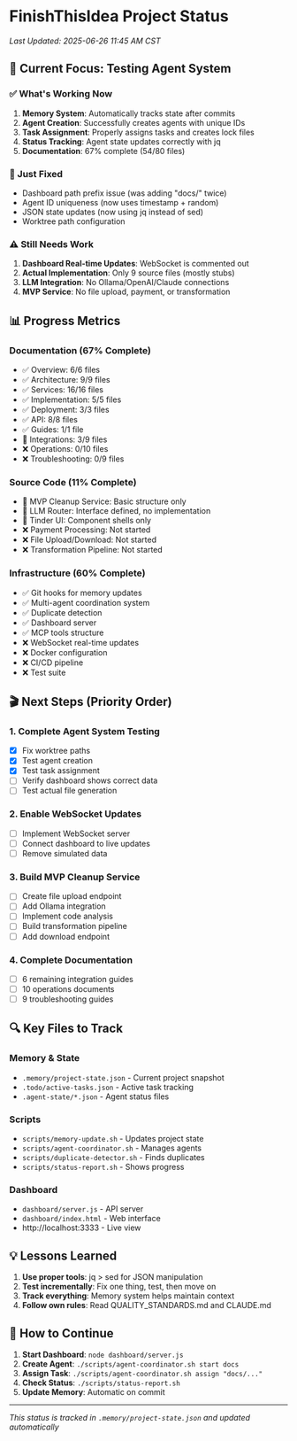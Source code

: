 # FinishThisIdea Project Status

*Last Updated: 2025-06-26 11:45 AM CST*

## 🎯 Current Focus: Testing Agent System

### ✅ What's Working Now
1. **Memory System**: Automatically tracks state after commits
2. **Agent Creation**: Successfully creates agents with unique IDs
3. **Task Assignment**: Properly assigns tasks and creates lock files
4. **Status Tracking**: Agent state updates correctly with jq
5. **Documentation**: 67% complete (54/80 files)

### 🔧 Just Fixed
- Dashboard path prefix issue (was adding "docs/" twice)
- Agent ID uniqueness (now uses timestamp + random)
- JSON state updates (now using jq instead of sed)
- Worktree path configuration

### ⚠️ Still Needs Work
1. **Dashboard Real-time Updates**: WebSocket is commented out
2. **Actual Implementation**: Only 9 source files (mostly stubs)
3. **LLM Integration**: No Ollama/OpenAI/Claude connections
4. **MVP Service**: No file upload, payment, or transformation

## 📊 Progress Metrics

### Documentation (67% Complete)
- ✅ Overview: 6/6 files
- ✅ Architecture: 9/9 files  
- ✅ Services: 16/16 files
- ✅ Implementation: 5/5 files
- ✅ Deployment: 3/3 files
- ✅ API: 8/8 files
- ✅ Guides: 1/1 file
- 🚧 Integrations: 3/9 files
- ❌ Operations: 0/10 files
- ❌ Troubleshooting: 0/9 files

### Source Code (11% Complete)
- 🚧 MVP Cleanup Service: Basic structure only
- 🚧 LLM Router: Interface defined, no implementation
- 🚧 Tinder UI: Component shells only
- ❌ Payment Processing: Not started
- ❌ File Upload/Download: Not started
- ❌ Transformation Pipeline: Not started

### Infrastructure (60% Complete)
- ✅ Git hooks for memory updates
- ✅ Multi-agent coordination system
- ✅ Duplicate detection
- ✅ Dashboard server
- ✅ MCP tools structure
- ❌ WebSocket real-time updates
- ❌ Docker configuration
- ❌ CI/CD pipeline
- ❌ Test suite

## 🎬 Next Steps (Priority Order)

### 1. Complete Agent System Testing
- [x] Fix worktree paths
- [x] Test agent creation
- [x] Test task assignment
- [ ] Verify dashboard shows correct data
- [ ] Test actual file generation

### 2. Enable WebSocket Updates
- [ ] Implement WebSocket server
- [ ] Connect dashboard to live updates
- [ ] Remove simulated data

### 3. Build MVP Cleanup Service
- [ ] Create file upload endpoint
- [ ] Add Ollama integration
- [ ] Implement code analysis
- [ ] Build transformation pipeline
- [ ] Add download endpoint

### 4. Complete Documentation
- [ ] 6 remaining integration guides
- [ ] 10 operations documents
- [ ] 9 troubleshooting guides

## 🔍 Key Files to Track

### Memory & State
- `.memory/project-state.json` - Current project snapshot
- `.todo/active-tasks.json` - Active task tracking
- `.agent-state/*.json` - Agent status files

### Scripts
- `scripts/memory-update.sh` - Updates project state
- `scripts/agent-coordinator.sh` - Manages agents
- `scripts/duplicate-detector.sh` - Finds duplicates
- `scripts/status-report.sh` - Shows progress

### Dashboard
- `dashboard/server.js` - API server
- `dashboard/index.html` - Web interface
- http://localhost:3333 - Live view

## 💡 Lessons Learned

1. **Use proper tools**: jq > sed for JSON manipulation
2. **Test incrementally**: Fix one thing, test, then move on
3. **Track everything**: Memory system helps maintain context
4. **Follow own rules**: Read QUALITY_STANDARDS.md and CLAUDE.md

## 🚀 How to Continue

1. **Start Dashboard**: `node dashboard/server.js`
2. **Create Agent**: `./scripts/agent-coordinator.sh start docs`
3. **Assign Task**: `./scripts/agent-coordinator.sh assign "docs/..."`
4. **Check Status**: `./scripts/status-report.sh`
5. **Update Memory**: Automatic on commit

---

*This status is tracked in `.memory/project-state.json` and updated automatically*